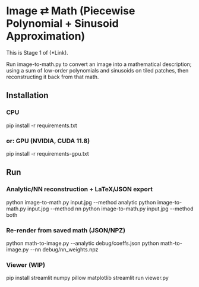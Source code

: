 # Image ⇄ Math (Piecewise Polynomial + Sinusoid Approximation)

This is Stage 1 of (*Link).

Run image-to-math.py to convert an image into a mathematical description; using a sum of low-order polynomials and sinusoids on tiled patches, then reconstructing it back from that math.



## Installation

### CPU
pip install -r requirements.txt

### or: GPU (NVIDIA, CUDA 11.8)
pip install -r requirements-gpu.txt


## Run

### Analytic/NN reconstruction + LaTeX/JSON export
python image-to-math.py  input.jpg  --method analytic
python image-to-math.py  input.jpg  --method nn
python image-to-math.py  input.jpg  --method both

### Re-render from saved math (JSON/NPZ)
python math-to-image.py --analytic debug/coeffs.json
python math-to-image.py --nn debug/nn_weights.npz

### Viewer (WIP)
pip install streamlit numpy pillow matplotlib
streamlit run viewer.py